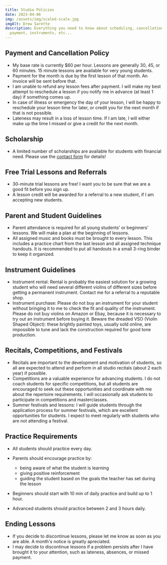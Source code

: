 ```yaml
---
title: Studio Policies
date: 2023-04-06
img: /assets/img/scaled-scale.jpg
imgAlt: Drew Sarette
description: Everything you need to know about scheduling, cancellations,
  payment, instruments, etc...
---
```

## Payment and Cancellation Policy

* My base rate is currently $60 per hour. Lessons are generally 30, 45, or 60 minutes. 15 minute lessons are available for very young students.
* Payment for the month is due by the first lesson of that month. An invoice will be sent before that.
* I am unable to refund any lesson fees after payment. I will make my best attempt to reschedule a lesson if you notify me in advance (at least 1 day) if something comes up.
* In case of illness or emergency the day of your lesson, I will be happy to reschedule your lesson time for later, or credit you for the next month if that is not possible.
* Lateness may result in a loss of lesson time. If I am late, I will either make up the time I missed or give a credit for the next month.

## Scholarship

* A limited number of scholarships are available for students with financial need. Please use the [contact form](/contact/) for details!

## Free Trial Lessons and Referrals

* 30-minute trial lessons are free! I want you to be sure that we are a good fit before you sign up.
* A lesson credit will be awarded for a referral to a new student, if I am accepting new students.

## Parent and Student Guidelines

* Parent attendance is required for all young students’ or beginners’ lessons. We will make a plan at the beginning of lessons.
* All assigned music and books must be brought to every lesson. This includes a practice chart from the last lesson and all assigned technique handouts. It is recommended to put all handouts in a small 3-ring binder to keep it organized.

## Instrument Guidelines

* Instrument rental: Rental is probably the easiest solution for a growing student who will need several different violins of different sizes before getting a permanent instrument. Contact me for a referral to a reputable shop.
* Instrument purchase: Please do not buy an instrument for your student without bringing it to me to check the fit and quality of the instrument. Please do not buy violins on Amazon or Ebay, because it is necessary to try out an instrument before buying it. Beware the dreaded VSO (Violin Shaped Object): these brightly painted toys, usually sold online, are impossible to tune and lack the construction required for good tone production.

## Recitals, Competitions, and Festivals

* Recitals are important to the development and motivation of students, so all are expected to attend and perform in all studio recitals (about 2 each year) if possible.
* Competitions are a valuable experience for advancing students. I do not coach students for specific competitions, but all students are encouraged to seek out these opportunities and coordinate with me about the repertoire requirements. I will occasionally ask students to participate in competitions and masterclasses.
* Summer festivals and lessons: I will guide students through the application process for summer festivals, which are excellent opportunities for students. I expect to meet regularly with students who are not attending a festival.

## Practice Requirements

* All students should practice every day.
* Parents should encourage practice by:

  * being aware of what the student is learning
  * giving positive reinforcement
  * guiding the student based on the goals the teacher has set during the lesson
* Beginners should start with 10 min of daily practice and build up to 1 hour.
* Advanced students should practice between 2 and 3 hours daily.

## Ending Lessons

* If you decide to discontinue lessons, please let me know as soon as you are able. A month's notice is greatly apreciated.
* I may decide to discontinue lessons if a problem persists after I have brought it to your attention, such as lateness, absences, or missed payment.